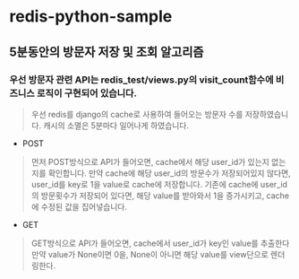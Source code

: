 # redis-python-sample

## 5분동안의 방문자 저장 및 조회 알고리즘
### 우선 방문자 관련 API는 redis_test/views.py의 visit_count함수에 비즈니스 로직이 구현되어 있습니다.
> 우선 redis를 django의 cache로 사용하여 들어오는 방문자 수를 저장하였습니다.
> 캐시의 소멸은 5분마다 일어나게 하였습니다.

* POST
 > 먼저 POST방식으로 API가 들어오면, cache에서 해당 user_id가 있는지 없는지를 확인합니다.
 > 만약 cache에 해당 user_id의 방문수가 저장되어있지 않다면, user_id를 key로 1을 value로 cache에 저장합니다.
 > 기존에 cache에 user_id의 방문횟수가 저장되어 있다면, 해당 value를 받아와서 1을 증가시키고, cache에 수정된 값을 집어넣습니다.

* GET
 > GET방식으로 API가 들어오면, cache에서 user_id가 key인 value를 추출한다
 > 만약 value가 None이면 0을, None이 아니면 해당 value를 view단으로 렌더링한다.